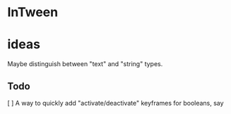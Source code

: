 # InTween

# ideas

Maybe distinguish between "text" and "string" types.

## Todo

[ ] A way to quickly add "activate/deactivate" keyframes for booleans, say
